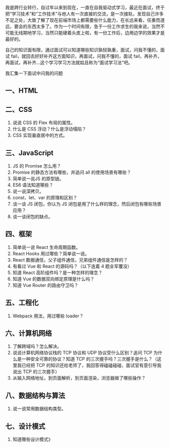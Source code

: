 我是跨行业转行，自过年以来到现在，一直在自我驱动式学习，最近在面试，终于把“学习技术”和“工作技术”与他人有一次直接的交流，是一次接轨，发现自己许多不足之处，大致了解了现在前端市场上都需要些什么能力，在长远来看，任重而道远，要会的东西太多了。作为一个时间有限，急于一份工作求生的我来说，当然不可能无线期地学习，当然只能硬着头皮上啦，有一份工作后，边用边学的效果才是最好的。

自己的知识面有限，通过面试可以知道哪些知识孰轻孰重，面试，问我不懂的，面试 fail，就回去好好补齐这方面知识，再面试，问我不懂的，面试 fail，再补齐，再面试，再补齐...这个学习学习方法就姑且称为“面试学习法”吧。

我汇集一下面试中问我的问题

## 一、HTML

## 二、CSS

1. 说说 CSS 的 Flex 布局的属性。
2. 什么是 CSS 浮动？什么是浮动塌陷？
3. CSS 实现垂直居中的方式。

## 三、JavaScript

1. JS 的 Promise 怎么用？
2. Promise 的静态方法有哪些，并追问 all 的使用场景有哪些？
3. 简单说一说JS 的原型链。
4. ES6 语法知道哪些？
5. 说一说深拷贝。
6. const、let、var 的原理和区别？
7. 谈一谈 JS 闭包，你认为 JS 闭包是用了什么样的理念，然后闭包有哪些场景应用？
8. 谈一谈闭包的缺点。

## 四、框架

1. 简单说一说 React 生命周期函数。
2. React Hooks 用过哪些？简单说一说。
3. React 数据通信，父子组件通信，兄弟组件通信是怎样的？
4. 有看过 Vue 和 React 的源码吗？（以下连着 4 题全军覆没）
5. 知道 React 高阶组件吗？是一种怎样的理念？
6. 知道 Vue 的数据双向绑定原理是什么吗？
7. 知道 Vue Router 的路由守卫吗？

## 五、工程化

1. Webpack 用法，用过哪些 loader？

## 六、计算机网络

1. 了解跨域吗？怎么解决。
2. 说说计算机网络协议栈的 TCP 协议和 UDP 协议受什么区别？追问 TCP 为什么是一种安全可靠的协议？知道 TCP 的三次握手吗？三次握手是什么？（这里我已经把 TCP 的知识还给老师了，我回答得磕磕碰碰，面试官有意引导我说出 TCP 的三次握手）
3. 从输入网络地址，到页面解析，到页面渲染，浏览器做了哪些操作？

## 八、数据结构与算法

1. 说一说常用数据结构类型。

## 七、设计模式

1. 知道哪些设计模式》


